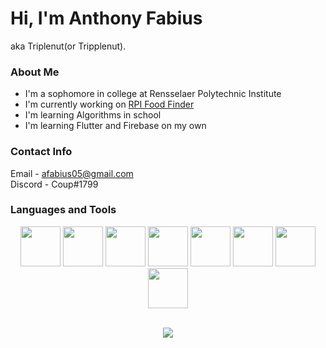 # Hi, I'm Anthony Fabius

aka Triplenut(or Tripplenut).

### About Me

- I'm a sophomore in college at Rensselaer Polytechnic Institute
- I'm currently working on [RPI Food Finder](https://github.com/RPI-Food-Finder)
- I'm learning Algorithms in school
- I'm learning Flutter and Firebase on my own

### Contact Info

Email - afabius05@gmail.com\
Discord - Coup#1799


### Languages and Tools

<p align="center">
<img src="https://cdn.jsdelivr.net/gh/devicons/devicon/icons/cplusplus/cplusplus-original.svg" width="64"/>
<img src="https://cdn.jsdelivr.net/gh/devicons/devicon/icons/java/java-original.svg" width="64"/>
<img src="https://cdn.jsdelivr.net/gh/devicons/devicon/icons/flutter/flutter-original.svg" width="64"/>
<img src="https://cdn.jsdelivr.net/gh/devicons/devicon/icons/dart/dart-original.svg" width="64"/>
<img src="https://cdn.jsdelivr.net/gh/devicons/devicon/icons/linux/linux-original.svg" width="64"/>
<img src="https://cdn.jsdelivr.net/gh/devicons/devicon/icons/firebase/firebase-plain.svg" width="64" />
<img src="https://cdn.jsdelivr.net/gh/devicons/devicon/icons/mysql/mysql-original.svg" width="64"/>
<img src="https://cdn.jsdelivr.net/gh/devicons/devicon/icons/git/git-original.svg" width="64"/>
<! One day but not yet <img src="https://cdn.jsdelivr.net/gh/devicons/devicon/icons/vim/vim-original.svg" width="64"/>
</p>

<p align="center">
<! <img src="https://github-readme-stats.vercel.app/api?username=Tripplenut&show_icons=true&theme=dracula">
<br>
<img src="https://github-readme-stats.vercel.app/api/top-langs/?username=Tripplenut&hide=cmake&layout=compact&theme=dracula">
</p>
